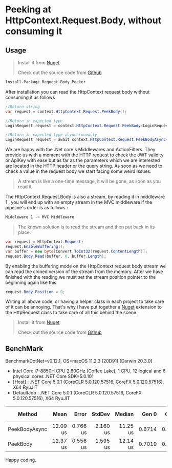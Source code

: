 # Peeking at HttpContext.Request.Body, without consuming it

## Usage

>Install it from [Nuget](https://www.nuget.org/packages/Request.Body.Peeker/)
>
>Check out the source code from [Github](https://github.com/alicommit-malp/Dotnet-Core-Request-Body-Peeker)

```bash
Install-Package Request.Body.Peeker
```

After installation you can read the HttpContext request body without consuming it as follows

```c#
//Return string
var request = context.HttpContext.Request.PeekBody();

//Return in expected type
LoginRequest request = context.HttpContext.Request.PeekBody<LoginRequest>();

//Return in expected type asynchronously
LoginRequest request = await context.HttpContext.Request.PeekBodyAsync<LoginRequest>();
```

We are happy with the .Net core's Middlewares and ActionFilters. They provide us with a moment with the HTTP request to check the JWT validity or ApiKey with ease but as far as the parameters which we are interested are located in the HTTP header or the query string. As soon as we need to check a value in the request body we start facing some weird issues.

> A stream is like a one-time message, it will be gone, as soon as you read it.

The HttpContext.Request.Body is also a stream, by reading it in middleware 1 , you will end up with an empty stream in the MVC middleware if the pipeline's order is as follows :

```bash
Middleware 1 -> MVC Middleware
```

> The known solution is to read the stream and then put back in its place.

```c#
var request = HttpContext.Request;
request.EnableBuffering();
var buffer = new byte[Convert.ToInt32(request.ContentLength)];
request.Body.Read(buffer, 0, buffer.Length);
```

By enabling the buffering mode on the HttpContext request body stream we can read the cloned version of the stream from the memory. After we have finished with the reading we must set the stream position pointer to the beginning again like this

```c#
request.Body.Position = 0;
```

Writing all above code, or having a helper class in each project to take care of it can be annoying. That's why i have put together a [Nuget](https://www.nuget.org/packages/Request.Body.Peeker/) extension to the HttpRequest class to take care of all this behind the scene.

>Install it from [Nuget](https://www.nuget.org/packages/Request.Body.Peeker/)
>
>Check out the source code from [Github](https://github.com/alicommit-malp/Dotnet-Core-Request-Body-Peeker)

## BenchMark
BenchmarkDotNet=v0.12.1, OS=macOS 11.2.3 (20D91) [Darwin 20.3.0]
- Intel Core i7-8850H CPU 2.60GHz (Coffee Lake), 1 CPU, 12 logical and 6 physical cores
.NET Core SDK=5.0.101
- [Host]     : .NET Core 5.0.1 (CoreCLR 5.0.120.57516, CoreFX 5.0.120.57516), X64 RyuJIT
- DefaultJob : .NET Core 5.0.1 (CoreCLR 5.0.120.57516, CoreFX 5.0.120.57516), X64 RyuJIT


|        Method |     Mean |    Error |   StdDev |   Median |  Gen 0 |  Gen 1 | Gen 2 | Allocated |
|-------------- |---------:|---------:|---------:|---------:|-------:|-------:|------:|----------:|
| PeekBodyAsync | 12.09 us | 0.766 us | 2.160 us | 11.25 us | 0.6714 | 0.1831 |     - |   3.63 KB |
|      PeekBody | 12.37 us | 0.556 us | 1.595 us | 12.14 us | 0.7019 | 0.1678 |     - |   3.63 KB |



Happy coding.
